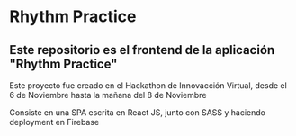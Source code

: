 # Rhythm Practice

## Este repositorio es el frontend de la aplicación "Rhythm Practice"

Este proyecto fue creado en el Hackathon de Innovacción Virtual, desde el 6 de Noviembre hasta la mañana del 8 de Noviembre

Consiste en una SPA escrita en React JS, junto con SASS y haciendo deployment en Firebase
